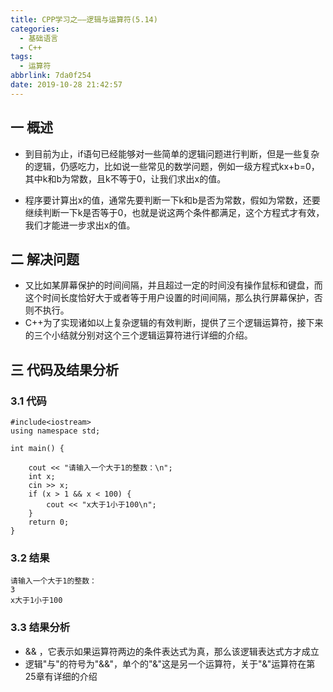 ```yaml
---
title: CPP学习之——逻辑与运算符(5.14)
categories:
  - 基础语言
  - C++
tags:
  - 运算符
abbrlink: 7da0f254
date: 2019-10-28 21:42:57
---
```

## 一 概述

* 到目前为止，if语句已经能够对一些简单的逻辑问题进行判断，但是一些复杂的逻辑，仍感吃力，比如说一些常见的数学问题，例如一级方程式kx+b=0，其中k和b为常数，且k不等于0，让我们求出x的值。

  <!--more-->

* 程序要计算出x的值，通常先要判断一下k和b是否为常数，假如为常数，还要继续判断一下k是否等于0，也就是说这两个条件都满足，这个方程式才有效，我们才能进一步求出x的值。  

## 二 解决问题

* 又比如某屏幕保护的时间间隔，并且超过一定的时间没有操作鼠标和键盘，而这个时间长度恰好大于或者等于用户设置的时间间隔，那么执行屏幕保护，否则不执行。
* C++为了实现诸如以上复杂逻辑的有效判断，提供了三个逻辑运算符，接下来的三个小结就分别对这个三个逻辑运算符进行详细的介绍。

## 三 代码及结果分析

### 3.1 代码

```
#include<iostream>
using namespace std;

int main() {

	cout << "请输入一个大于1的整数：\n";
	int x;
	cin >> x;
	if (x > 1 && x < 100) {
		cout << "x大于1小于100\n";
	}
	return 0;
}
```

### 3.2 结果

```
请输入一个大于1的整数：
3
x大于1小于100
```

### 3.3 结果分析

* && ，它表示如果运算符两边的条件表达式为真，那么该逻辑表达式方才成立
* 逻辑"与"的符号为"&&"，单个的"&"这是另一个运算符，关于"&"运算符在第25章有详细的介绍